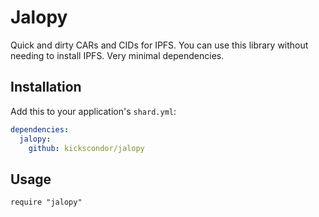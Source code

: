 # Jalopy

Quick and dirty CARs and CIDs for IPFS. You can use this library without needing
to install IPFS. Very minimal dependencies.

## Installation

Add this to your application's `shard.yml`:

```yaml
dependencies:
  jalopy:
    github: kickscondor/jalopy
```

## Usage

```crystal
require "jalopy"
```
